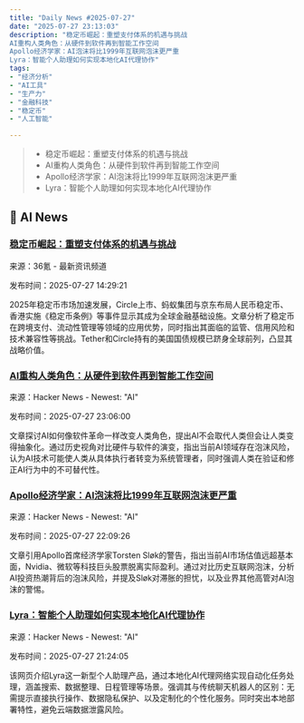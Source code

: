 ```yaml
---
title: "Daily News #2025-07-27"
date: "2025-07-27 23:13:03"
description: "稳定币崛起：重塑支付体系的机遇与挑战
AI重构人类角色：从硬件到软件再到智能工作空间
Apollo经济学家：AI泡沫将比1999年互联网泡沫更严重
Lyra：智能个人助理如何实现本地化AI代理协作"
tags: 
- "经济分析"
- "AI工具"
- "生产力"
- "金融科技"
- "稳定币"
- "人工智能"

---
```


> - 稳定币崛起：重塑支付体系的机遇与挑战
> - AI重构人类角色：从硬件到软件再到智能工作空间
> - Apollo经济学家：AI泡沫将比1999年互联网泡沫更严重
> - Lyra：智能个人助理如何实现本地化AI代理协作

## 🤖 AI News

### [稳定币崛起：重塑支付体系的机遇与挑战](https://www.36kr.com/p/3396617649752197)

来源：36氪 - 最新资讯频道

发布时间：2025-07-27 14:29:21

2025年稳定币市场加速发展，Circle上市、蚂蚁集团与京东布局人民币稳定币、香港实施《稳定币条例》等事件显示其成为全球金融基础设施。文章分析了稳定币在跨境支付、流动性管理等领域的应用优势，同时指出其面临的监管、信用风险和技术兼容性等挑战。Tether和Circle持有的美国国债规模已跻身全球前列，凸显其战略价值。

### [AI重构人类角色：从硬件到软件再到智能工作空间](https://blog.codesolvent.com/2025/07/intelligent-workspace-managing-your-aws.html)

来源：Hacker News - Newest: "AI"

发布时间：2025-07-27 23:06:00

文章探讨AI如何像软件革命一样改变人类角色，提出AI不会取代人类但会让人类变得抽象化。通过历史视角对比硬件与软件的演变，指出当前AI领域存在泡沫风险，认为AI技术可能使人类从具体执行者转变为系统管理者，同时强调人类在验证和修正AI行为中的不可替代性。

### [Apollo经济学家：AI泡沫将比1999年互联网泡沫更严重](https://fortune.com/2025/07/17/ai-bubble-vs-dot-com-stocks-apollo-economist-torsten-slok/)

来源：Hacker News - Newest: "AI"

发布时间：2025-07-27 22:09:26

文章引用Apollo首席经济学家Torsten Sløk的警告，指出当前AI市场估值远超基本面，Nvidia、微软等科技巨头股票脱离实际盈利。通过对比历史互联网泡沫，分析AI投资热潮背后的泡沫风险，并提及Sløk对滞胀的担忧，以及业界其他高管对AI泡沫的警惕。

### [Lyra：智能个人助理如何实现本地化AI代理协作](https://www.trylyra.com/)

来源：Hacker News - Newest: "AI"

发布时间：2025-07-27 21:24:05

该网页介绍Lyra这一新型个人助理产品，通过本地化AI代理网络实现自动化任务处理，涵盖搜索、数据整理、日程管理等场景。强调其与传统聊天机器人的区别：无需提示直接执行操作、数据隐私保护、以及定制化的个性化服务。同时突出本地部署特性，避免云端数据泄露风险。
